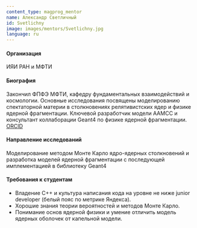 ```yaml
---
content_type: magprog_mentor
name: Александр Светличный
id: Svetlichny
image: images/mentors/Svetlichny.jpg
language: ru
---
```

#### Организация
ИЯИ РАН и МФТИ

#### Биография
Закончил ФПФЭ МФТИ, кафедру фундаментальных взаимодействий и космологии. 
Основные исследования посвящены моделированию спектаторной материи в столкновениях релятивистских ядер и физике ядерной фрагментации. 
Ключевой разработчик модели AAMCC и консультант коллаборации Geant4 по физике ядерной фрагментации.
[ORCID](https://orcid.org/0000-0002-2086-7045)

#### Направление  исследований
Моделирование методом Монте Карло ядро-ядерных столкновений и разработка моделей ядерной фрагментации с последующей имплементацией в библиотеку Geant4

#### Требования к студентам
* Владение C++ и культура написания кода на уровне не ниже junior developer (белый пояс по метрике Яндекса). 
* Хорошие знания теории вероятностей и методов Монте Карло. 
* Понимание основ ядерной физики и умение отличить модель ядерных оболочек от капельной модели.